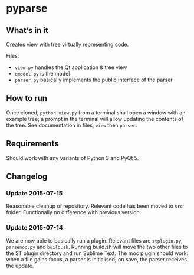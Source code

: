 # pyparse

## What’s in it

Creates view with tree virtually representing code.

Files:

- `view.py` handles the Qt application & tree view
- `qmodel.py` is the model
- `parser.py` basically implements the public interface of the parser

## How to run

Once cloned, `python view.py` from a terminal shall open a window with an
example tree; a prompt in the terminal will allow updating the contents of the
tree. See documentation in files, `view` then `parser`.

## Requirements

Should work with any variants of Python 3 and  PyQt 5.

## Changelog

### Update 2015-07-15

Reasonable cleanup of repository. Relevant code has been moved to `src` folder.
Functionally no difference with previous version.


### Update 2015-07-14

We are now able to basically run a plugin. Relevant files are `stplugin.py`,
`parsemoc.py` and `build.sh`. Running build.sh will move the two other files to
the ST plugin directory and run Sublime Text. The moc plugin should work: when a
file gains focus, a parser is initialised; on save, the parser receives the
update.
